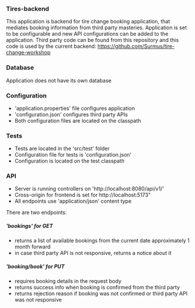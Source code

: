 ### Tires-backend
This application is backend for tire change booking application, that mediates booking information from third party masteries.
Application is set to be configurable and new API configurations can be added to the application.
Third party code can be found from this repository and this code is used by the current backend: https://github.com/Surmus/tire-change-workshop

### Database
Application does not have its own database

### Configuration
- 'application.properties' file configures application
- 'configuration.json' configures third party APIs
- Both configuration files are located on the classpath

### Tests
- Tests are located in the 'src/test' folder
- Configuration file for tests is 'configuration.json'
- Configuration is located on the test classpath

### API
- Server is running controllers on 'http://localhost:8080/api/v1/'
- Cross-origin for frontend is set for http://localhost:5173"
- All endpoints use 'application/json' content type

There are two endpoints: 
##### 'bookings' for GET
- returns a list of available bookings from the current date approximately 1 month forward
- in case third party API is not responsive, returns a notice about it

##### 'booking/book' for PUT
 - requires booking details in the request body
 - returns success info when booking is confirmed from the third party
 - returns rejection reason if booking was not confirmed or third party API was not responsive



